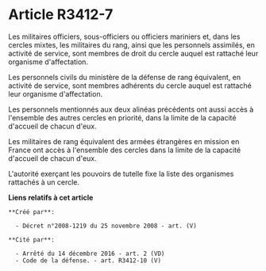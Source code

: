 # Article R3412-7

Les militaires officiers, sous-officiers ou officiers mariniers et, dans les cercles mixtes, les militaires du rang, ainsi
que les personnels assimilés, en activité de service, sont membres de droit du cercle auquel est rattaché leur organisme
d'affectation.

Les personnels civils du ministère de la défense de rang équivalent, en activité de service, sont membres adhérents du cercle
auquel est rattaché leur organisme d'affectation.

Les personnels mentionnés aux deux alinéas précédents ont aussi accès à l'ensemble des autres cercles en priorité, dans la
limite de la capacité d'accueil de chacun d'eux.

Les militaires de rang équivalent des armées étrangères en mission en France ont accès à l'ensemble des cercles dans la
limite de la capacité d'accueil de chacun d'eux.

L'autorité exerçant les pouvoirs de tutelle fixe la liste des organismes rattachés à un cercle.

**Liens relatifs à cet article**

	**Créé par**:

	  - Décret n°2008-1219 du 25 novembre 2008 - art. (V)

	**Cité par**:

	  - Arrêté du 14 décembre 2016 - art. 2 (VD)
	  - Code de la défense. - art. R3412-10 (V)
